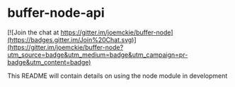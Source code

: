 # buffer-node-api

[![Join the chat at https://gitter.im/joemckie/buffer-node](https://badges.gitter.im/Join%20Chat.svg)](https://gitter.im/joemckie/buffer-node?utm_source=badge&utm_medium=badge&utm_campaign=pr-badge&utm_content=badge)

This README will contain details on using the node module in development